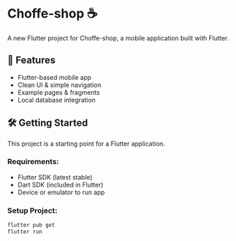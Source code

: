 # Choffe-shop ☕️

A new Flutter project for Choffe-shop, a mobile application built with Flutter.

## 🚀 Features
- Flutter-based mobile app
- Clean UI & simple navigation
- Example pages & fragments
- Local database integration

## 🛠️ Getting Started
This project is a starting point for a Flutter application.

### Requirements:
- Flutter SDK (latest stable)
- Dart SDK (included in Flutter)
- Device or emulator to run app

### Setup Project:
```bash
flutter pub get
flutter run

